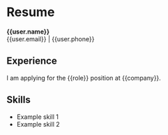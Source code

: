 # Resume

**{{user.name}}**  
{{user.email}} | {{user.phone}}

## Experience

I am applying for the {{role}} position at {{company}}.

## Skills

- Example skill 1
- Example skill 2